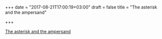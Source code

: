 +++
date = "2017-08-21T17:00:19+03:00"
draft = false
title = "The asterisk and the ampersand"

+++

<p><a href="http://winterflower.github.io/2017/08/20/the-asterisk-and-the-ampersand/">The asterisk and the ampersand</a></p>

